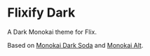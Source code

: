 # Flixify Dark

A Dark Monokai theme for Flix. 

Based on 
[Monokai Dark Soda](https://github.com/AdamCaviness/vs-code-theme-monokai-dark-soda)
and 
[Monokai Alt](https://github.com/sarcadass/vscode-monokai-alt/).

